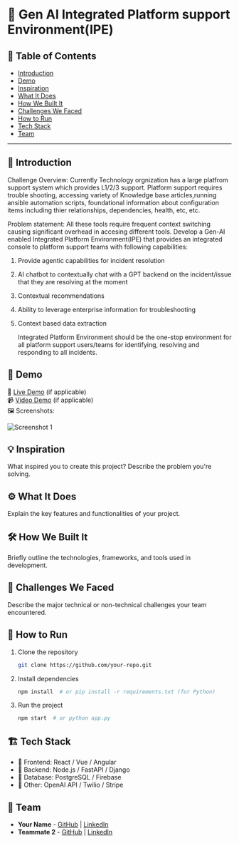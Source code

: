 # 🚀 Gen AI Integrated Platform support Environment(IPE)

## 📌 Table of Contents
- [Introduction](#introduction)
- [Demo](#demo)
- [Inspiration](#inspiration)
- [What It Does](#what-it-does)
- [How We Built It](#how-we-built-it)
- [Challenges We Faced](#challenges-we-faced)
- [How to Run](#how-to-run)
- [Tech Stack](#tech-stack)
- [Team](#team)

---

## 🎯 Introduction
Challenge Overview:
Currently Technology orgnization has a large platfrom support system which provides L1/2/3 support. Platform support requires trouble shooting, accessing variety of Knowledge base articles,running ansible automation scripts, foundational information about configuration items including thier relationships, dependencies, health, etc, etc. 

Problem statement:
All these tools require frequent context switching causing significant overhead in accesing different tools. Develop a Gen-AI enabled Integrated Platform Environment(IPE) that provides an integrated console to platform support teams with following capabilities:
1. Provide agentic capabilities for incident resolution
2. AI chatbot to contextually chat with a GPT backend on the incident/issue that they are resolving at the moment
3. Contextual recommendations
4. Ability to leverage enterprise information for troubleshooting
5. Context based data extraction

   Integrated Platform Environment should be the one-stop environment for all platform support users/teams for identifying, resolving and responding to all incidents.

## 🎥 Demo
🔗 [Live Demo](#) (if applicable)  
📹 [Video Demo](#) (if applicable)  
🖼️ Screenshots:

![Screenshot 1](link-to-image)

## 💡 Inspiration
What inspired you to create this project? Describe the problem you're solving.

## ⚙️ What It Does
Explain the key features and functionalities of your project.

## 🛠️ How We Built It
Briefly outline the technologies, frameworks, and tools used in development.

## 🚧 Challenges We Faced
Describe the major technical or non-technical challenges your team encountered.

## 🏃 How to Run
1. Clone the repository  
   ```sh
   git clone https://github.com/your-repo.git
   ```
2. Install dependencies  
   ```sh
   npm install  # or pip install -r requirements.txt (for Python)
   ```
3. Run the project  
   ```sh
   npm start  # or python app.py
   ```

## 🏗️ Tech Stack
- 🔹 Frontend: React / Vue / Angular
- 🔹 Backend: Node.js / FastAPI / Django
- 🔹 Database: PostgreSQL / Firebase
- 🔹 Other: OpenAI API / Twilio / Stripe

## 👥 Team
- **Your Name** - [GitHub](#) | [LinkedIn](#)
- **Teammate 2** - [GitHub](#) | [LinkedIn](#)
